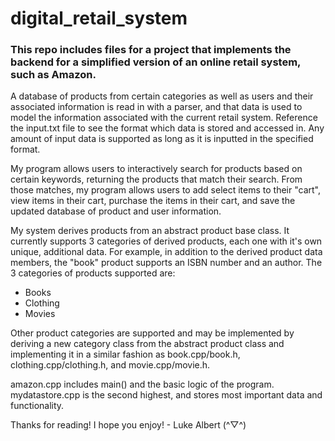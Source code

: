 # digital_retail_system

### This repo includes files for a project that implements the backend for a simplified version of an online retail system, such as Amazon.

A database of products from certain categories as well as users and their associated information is read in with a parser, and that data is used to model the information associated with the current retail system. Reference the input.txt file to see the format which data is stored and accessed in. Any amount of input data is supported as long as it is inputted in the specified format.

My program allows users to interactively search for products based on certain keywords, returning the products that match their search. From those matches, my program allows users to add select items to their "cart", view items in their cart, purchase the items in their cart, and save the updated database of product and user information.

My system derives products from an abstract product base class. It currently supports 3 categories of derived products, each one with it's own unique, additional data. For example, in addition to the derived product data members, the "book" product supports an ISBN number and an author. The 3 categories of products supported are:
- Books
- Clothing
- Movies

Other product categories are supported and may be implemented by deriving a new category class from the abstract product class and implementing it in a similar fashion as book.cpp/book.h, clothing.cpp/clothing.h, and movie.cpp/movie.h.

amazon.cpp includes main() and the basic logic of the program. mydatastore.cpp is the second highest, and stores most important data and functionality. 

Thanks for reading! I hope you enjoy! - Luke Albert (^▽^)

